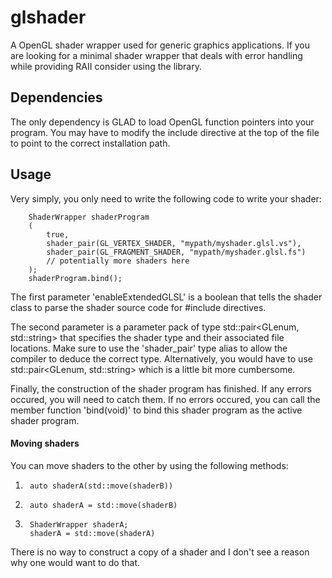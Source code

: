 # glshader

A OpenGL shader wrapper used for generic graphics applications. If you are looking for a minimal shader wrapper that deals with error handling while 
providing RAII consider using the library.

## Dependencies

The only dependency is GLAD to load OpenGL function pointers into your program. You may have to modify the include directive at the top of the file 
to point to the correct installation path.

## Usage

Very simply, you only need to write the following code to write your shader:

    	ShaderWrapper shaderProgram
		(
			true,
			shader_pair(GL_VERTEX_SHADER, "mypath/myshader.glsl.vs"),
			shader_pair(GL_FRAGMENT_SHADER, "mypath/myshader.glsl.fs")
            // potentially more shaders here
		);
		shaderProgram.bind();

The first parameter 'enableExtendedGLSL' is a boolean that tells the shader class to parse the shader source code for #include directives.

The second parameter is a parameter pack of type std::pair<GLenum, std::string> that specifies the shader type and their associated 
file locations. Make sure to use the 'shader_pair' type alias to allow the compiler to deduce the correct type. Alternatively, you would 
have to use std::pair<GLenum, std::string> which is a little bit more cumbersome. 

Finally, the construction of the shader program has finished. If any errors occured, you will need to catch them. If no errors occured,
you can call the member function 'bind(void)' to bind this shader program as the active shader program.

#### Moving shaders

You can move shaders to the other by using the following methods:

1. 
		auto shaderA(std::move(shaderB))
2. 
		auto shaderA = std::move(shaderB)
3. 
		ShaderWrapper shaderA;
		shaderA = std::move(shaderA)

There is no way to construct a copy of a shader and I don't see a reason why one would want to do that.
